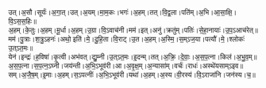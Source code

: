 

  
उत्।अ॒सौ।सूर्यः॑।अ॒गा॒त्।उत्।अ॒यम्।मा॒म॒कः।भगः॑।अ॒हम्।तत्।वि॒द्व॒ला।पति॑म्।अ॒भि।आ॒सा॒क्षि॒।वि॒ऽस॒स॒हिः॥  
अ॒हम्।के॒तुः।अ॒हम्।मू॒र्धा।अ॒हम्।उ॒ग्रा।वि॒ऽवाच॑नी।मम॑।इत्।अनु॑।क्रतु॑म्।पतिः॑।से॒हा॒नायाः॑।उ॒प॒ऽआच॑रेत्॥  
मम॑।पु॒त्राः।श॒त्रु॒ऽहनः॑।अथो॒ इति॑।मे॒।दु॒हि॒ता।वि॒राट्।उ॒त।अ॒हम्।अ॒स्मि॒।स॒म्ऽज॒या।पत्यौ॑।मे॒।श्लोकः॑ उ॒त्ऽत॒मः॥  
येन॑।इन्द्रः॑।ह॒विषा॑।कृ॒त्वी।अभ॑वत्।द्यु॒म्नी।उ॒त्ऽत॒मः।इ॒दन्म्।तत्।अ॒क्रि॒।दे॒वाः॒।अ॒स॒प॒त्ना।किल॑।अ॒भु॒व॒म्॥  
अ॒स॒प॒त्ना।स॒प॒त्न॒ऽघ्नी।जय॑न्ती।अ॒भि॒ऽभूव॑री।आ।अ॒वृ॒क्ष॒म्।अ॒न्यासा॑म्।वर्चः॑।राधः॑।अस्थे॑यसाम्ऽइव॥  
सम्।अ॒जै॒ष॒म्।इ॒माः।अ॒हम्।स॒ऽपत्नीः॑।अ॒भि॒ऽभूव॑री।यथा॑।अ॒हम्।अ॒स्य।वी॒रस्य॑।वि॒ऽराजा॑नि।जन॑स्य।च॒॥  
